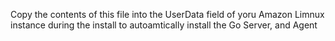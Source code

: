 Copy the contents of this file into the UserData field of yoru Amazon Limnux instance during the install to autoamtically install the Go Server, and Agent
